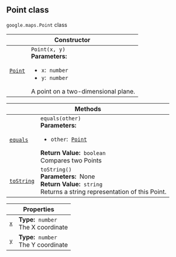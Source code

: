 
<devsite-heading text=" Point class" for="Point" level="h2" link="" toc="" back-to-top=""><h2 id="Point" is-upgraded="">Point class </h2></devsite-heading>
<p>
<code translate="no" dir="ltr"><span itemprop="path">google.maps</span>.<span itemprop="name">Point</span></code>
class
</p>
<div class="devsite-table-wrapper"><table class="constructors responsive" summary="class Point - Constructor">
<thead>
<tr><th colspan="2" id="Point.constructor">Constructor</th>
</tr></thead>
<tbody>
<tr>
<td><code translate="no" dir="ltr"><a class="secret-link" href="#Point.constructor"><span>Point</span></a></code></td>
<td><div><code translate="no" dir="ltr">Point(x, y)</code></div>
<div class="desc"><strong>Parameters:</strong>&nbsp; <ul>
<li><code translate="no" dir="ltr">x</code>:&nbsp; <code translate="no" dir="ltr">number</code></li>
<li><code translate="no" dir="ltr">y</code>:&nbsp; <code translate="no" dir="ltr">number</code></li>
</ul></div>
<div class="desc">A point on a two-dimensional plane.</div></td>
</tr>
</tbody>
</table></div>
<div class="devsite-table-wrapper"><table class="methods responsive" summary="class Point - Methods">
<thead>
<tr><th colspan="2">Methods</th>
</tr></thead>
<tbody>
<tr id="Point.equals">
<td itemprop="property"><code translate="no" dir="ltr"><a class="secret-link" href="#Point.equals"><span>equals</span></a></code></td>
<td><div><code translate="no" dir="ltr">equals(other)</code></div>
<div class="desc"><strong>Parameters:</strong>&nbsp; <ul>
<li><code translate="no" dir="ltr">other</code>:&nbsp; <code translate="no" dir="ltr"><a href="Point.md">Point</a></code></li>
</ul></div>
<div class="desc"><strong>Return Value:</strong>&nbsp; <code translate="no" dir="ltr">boolean</code></div>
<div class="desc">Compares two Points</div></td>
</tr>
<tr id="Point.toString">
<td itemprop="property"><code translate="no" dir="ltr"><a class="secret-link" href="#Point.toString"><span>toString</span></a></code></td>
<td><div><code translate="no" dir="ltr">toString()</code></div>
<div class="desc"><strong>Parameters:</strong>&nbsp; None</div>
<div class="desc"><strong>Return Value:</strong>&nbsp; <code translate="no" dir="ltr">string</code></div>
<div class="desc">Returns a string representation of this Point.</div></td>
</tr>
</tbody>
</table></div>
<div class="devsite-table-wrapper"><table class="properties responsive" summary="class Point - Properties">
<thead>
<tr><th colspan="2">Properties</th>
</tr></thead>
<tbody>
<tr id="Point.x">
<td itemprop="property"><code translate="no" dir="ltr"><a class="secret-link" href="#Point.x"><span>x</span></a></code></td>
<td><div><strong>Type:</strong>&nbsp; <code translate="no" dir="ltr">number</code></div>
<div class="desc">The X coordinate</div></td>
</tr>
<tr id="Point.y">
<td itemprop="property"><code translate="no" dir="ltr"><a class="secret-link" href="#Point.y"><span>y</span></a></code></td>
<td><div><strong>Type:</strong>&nbsp; <code translate="no" dir="ltr">number</code></div>
<div class="desc">The Y coordinate</div></td>
</tr>
</tbody>
</table></div>
<script src="replace_links.js"></script>
